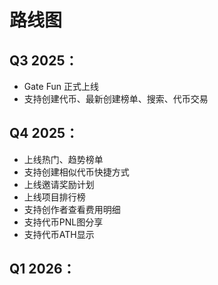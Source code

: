# 路线图

## Q3 2025： <a href="#q3-2025" id="q3-2025"></a>

* Gate Fun 正式上线
* 支持创建代币、最新创建榜单、搜索、代币交易



## Q4 2025： <a href="#q4-2025" id="q4-2025"></a>

* 上线热门、趋势榜单
* 支持创建相似代币快捷方式
* 上线邀请奖励计划
* 上线项目排行榜
* 支持创作者查看费用明细
* 支持代币PNL图分享
* 支持代币ATH显示



## Q1 2026： <a href="#q1-2026" id="q1-2026"></a>

